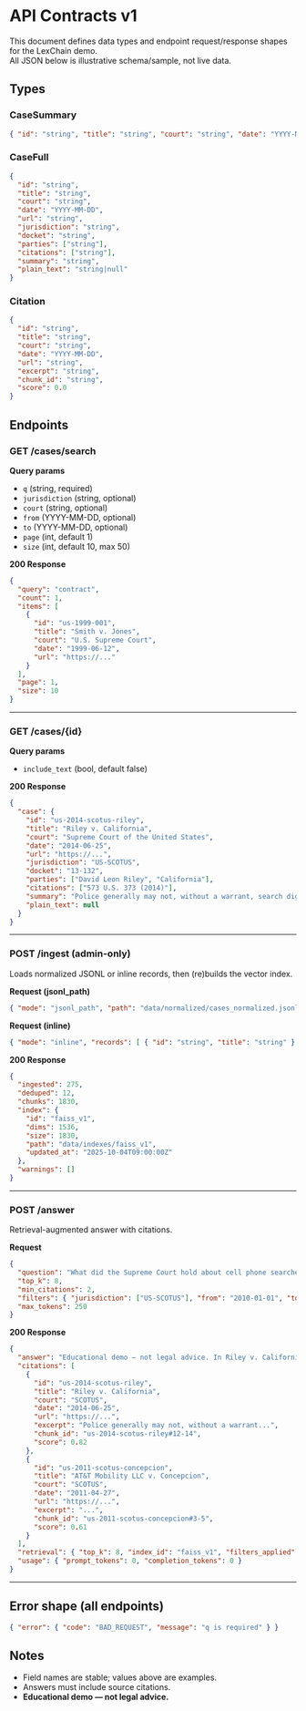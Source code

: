 # API Contracts v1

This document defines data types and endpoint request/response shapes for the LexChain demo.  
All JSON below is illustrative schema/sample, not live data.

## Types

### CaseSummary
```json
{ "id": "string", "title": "string", "court": "string", "date": "YYYY-MM-DD", "url": "string" }
```

### CaseFull
```json
{
  "id": "string",
  "title": "string",
  "court": "string",
  "date": "YYYY-MM-DD",
  "url": "string",
  "jurisdiction": "string",
  "docket": "string",
  "parties": ["string"],
  "citations": ["string"],
  "summary": "string",
  "plain_text": "string|null"
}
```

### Citation
```json
{
  "id": "string",
  "title": "string",
  "court": "string",
  "date": "YYYY-MM-DD",
  "url": "string",
  "excerpt": "string",
  "chunk_id": "string",
  "score": 0.0
}
```

## Endpoints

### GET /cases/search

**Query params**
- `q` (string, required)  
- `jurisdiction` (string, optional)  
- `court` (string, optional)  
- `from` (YYYY-MM-DD, optional)  
- `to` (YYYY-MM-DD, optional)  
- `page` (int, default 1)  
- `size` (int, default 10, max 50)

**200 Response**
```json
{
  "query": "contract",
  "count": 1,
  "items": [
    {
      "id": "us-1999-001",
      "title": "Smith v. Jones",
      "court": "U.S. Supreme Court",
      "date": "1999-06-12",
      "url": "https://..."
    }
  ],
  "page": 1,
  "size": 10
}
```

---

### GET /cases/{id}

**Query params**
- `include_text` (bool, default false)

**200 Response**
```json
{
  "case": {
    "id": "us-2014-scotus-riley",
    "title": "Riley v. California",
    "court": "Supreme Court of the United States",
    "date": "2014-06-25",
    "url": "https://...",
    "jurisdiction": "US-SCOTUS",
    "docket": "13-132",
    "parties": ["David Leon Riley", "California"],
    "citations": ["573 U.S. 373 (2014)"],
    "summary": "Police generally may not, without a warrant, search digital info on a cellphone.",
    "plain_text": null
  }
}
```

---

### POST /ingest (admin-only)

Loads normalized JSONL or inline records, then (re)builds the vector index.

**Request (jsonl_path)**
```json
{ "mode": "jsonl_path", "path": "data/normalized/cases_normalized.jsonl", "rebuild_index": true }
```

**Request (inline)**
```json
{ "mode": "inline", "records": [ { "id": "string", "title": "string" } ], "rebuild_index": false }
```

**200 Response**
```json
{
  "ingested": 275,
  "deduped": 12,
  "chunks": 1830,
  "index": {
    "id": "faiss_v1",
    "dims": 1536,
    "size": 1830,
    "path": "data/indexes/faiss_v1",
    "updated_at": "2025-10-04T09:00:00Z"
  },
  "warnings": []
}
```

---

### POST /answer

Retrieval-augmented answer with citations.

**Request**
```json
{
  "question": "What did the Supreme Court hold about cell phone searches incident to arrest?",
  "top_k": 8,
  "min_citations": 2,
  "filters": { "jurisdiction": ["US-SCOTUS"], "from": "2010-01-01", "to": "2025-12-31" },
  "max_tokens": 250
}
```

**200 Response**
```json
{
  "answer": "Educational demo — not legal advice. In Riley v. California (2014), the Court held that police generally need a warrant to search the digital contents of a cellphone seized incident to arrest.",
  "citations": [
    {
      "id": "us-2014-scotus-riley",
      "title": "Riley v. California",
      "court": "SCOTUS",
      "date": "2014-06-25",
      "url": "https://...",
      "excerpt": "Police generally may not, without a warrant...",
      "chunk_id": "us-2014-scotus-riley#12-14",
      "score": 0.82
    },
    {
      "id": "us-2011-scotus-concepcion",
      "title": "AT&T Mobility LLC v. Concepcion",
      "court": "SCOTUS",
      "date": "2011-04-27",
      "url": "https://...",
      "excerpt": "...",
      "chunk_id": "us-2011-scotus-concepcion#3-5",
      "score": 0.61
    }
  ],
  "retrieval": { "top_k": 8, "index_id": "faiss_v1", "filters_applied": { "jurisdiction": ["US-SCOTUS"] } },
  "usage": { "prompt_tokens": 0, "completion_tokens": 0 }
}
```

---

## Error shape (all endpoints)
```json
{ "error": { "code": "BAD_REQUEST", "message": "q is required" } }
```

## Notes
- Field names are stable; values above are examples.  
- Answers must include source citations.  
- **Educational demo — not legal advice.**
